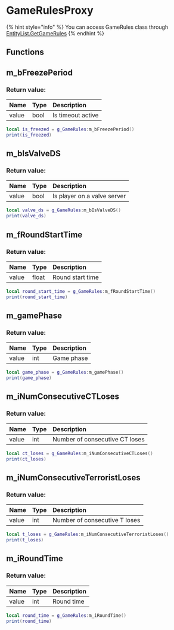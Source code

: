 # GameRulesProxy

{% hint style="info" %}
You can access GameRules class through [EntityList.GetGameRules](EntityList.md)
{% endhint %}

## Functions

## m_bFreezePeriod

### Return value:
| Name | Type | Description |
| :--- | :--- | :--- |
| value | bool | Is timeout active |

```lua
local is_freezed = g_GameRules:m_bFreezePeriod()
print(is_freezed)
```

## m_bIsValveDS

### Return value:
| Name | Type | Description |
| :--- | :--- | :--- |
| value | bool | Is player on a valve server |

```lua
local valve_ds = g_GameRules:m_bIsValveDS()
print(valve_ds)
```

## m_fRoundStartTime

### Return value:
| Name | Type | Description |
| :--- | :--- | :--- |
| value | float | Round start time |

```lua
local round_start_time = g_GameRules:m_fRoundStartTime()
print(round_start_time)
```

## m_gamePhase

### Return value:
| Name | Type | Description |
| :--- | :--- | :--- |
| value | int | Game phase |

```lua
local game_phase = g_GameRules:m_gamePhase()
print(game_phase)
```

## m_iNumConsecutiveCTLoses

### Return value:
| Name | Type | Description |
| :--- | :--- | :--- |
| value | int | Number of consecutive CT loses |

```lua
local ct_loses = g_GameRules:m_iNumConsecutiveCTLoses()
print(ct_loses)
```

## m_iNumConsecutiveTerroristLoses

### Return value:
| Name | Type | Description |
| :--- | :--- | :--- |
| value | int | Number of consecutive T loses |

```lua
local t_loses = g_GameRules:m_iNumConsecutiveTerroristLoses()
print(t_loses)
```

## m_iRoundTime

### Return value:
| Name | Type | Description |
| :--- | :--- | :--- |
| value | int | Round time |

```lua
local round_time = g_GameRules:m_iRoundTime()
print(round_time)
```
